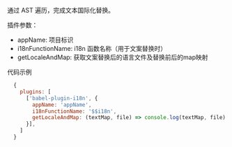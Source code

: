 
通过 AST 遍历，完成文本国际化替换。

插件参数：
  - appName: 项目标识
  - i18nFunctionName: i18n 函数名称（用于文案替换时）
  - getLocaleAndMap: 获取文案替换后的语言文件及替换前后的map映射

代码示例 
```js
  {
    plugins: [
      ['babel-plugin-i18n', {
        appName: 'appName',
        i18nFunctionName: '$$i18n',
        getLocaleAndMap: (textMap, file) => console.log(textMap, file) // file 参数为 babel 中 file 对象
      }],
    ]
  }
```
